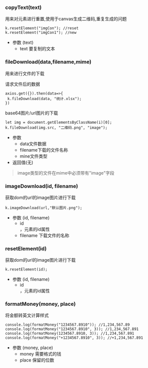 ### copyText(text)

用来对元素进行重置,使用于canvas生成二维码,重复生成的问题

```
k.resetElement("imgCon"); //reset
k.resetElement("imgCon1"); //new
```
- 参数 (text) 
    - text 要复制的文本

### fileDownload(data,filename,mime)

用来进行文件的下载

请求文件后的数据
```
axios.get({}).then(data=>{
 k.fileDownload(data, "统计.xlsx");
})
```

base64图片/url图片的下载
```
let img = document.getElementsByClassName(i)[0];
k.fileDownload(img.src, "二维码.png", "image");
```

- 参数
    - data文件数据
    - filename下载的文件名称
    - mine文件类型
- 返回值(无)

> image类型的文件在mime中必须带有"image"字段

### imageDownload(id, filename)

获取dom的url的image图片进行下载

```
k.imageDownload(url,"默认图片.png");
```
- 参数 (id, filename) 
    - id <div id="Own">，元素的id属性
    - filename 下载文件的名称
   
### resetElement(id)

获取dom的url的image图片进行下载

```
k.resetElement(id);
```
- 参数 (id, filename) 
    - id <div id="Own">，元素的id属性
    
### formatMoney(money, place)

将金额转英文计算样式

```
console.log(formatMoney("1234567.8910")); //1,234,567.89
console.log(formatMoney("1234567.8910", 3)); //1,234,567.891
console.log(formatMoney(1234567.8910, 3)); //1,234,567.891
console.log(formatMoney("+1234567.8910", 3)); //+1,234,567.891
```
- 参数 (money, place) 
    - money 需要格式的钱
    - place 保留的位数

